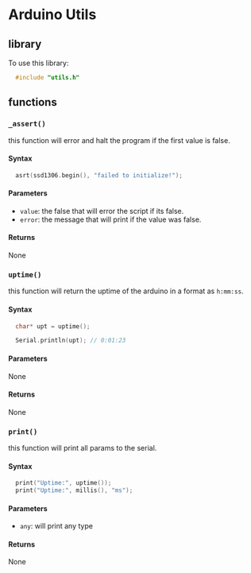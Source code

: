 # Arduino Utils
## library
To use this library:
```cpp
  #include "utils.h"
```

## functions

### `_assert()`

this function will error and halt the program if the first value is false.

#### Syntax
```c++
  asrt(ssd1306.begin(), "failed to initialize!");
```

#### Parameters
* `value`: the false that will error the script if its false.
* `error`: the message that will print if the value was false.

#### Returns
None

### `uptime()`

this function will return the uptime of the arduino in a format as `h:mm:ss`.

#### Syntax
```c++
  char* upt = uptime();

  Serial.println(upt); // 0:01:23
```

#### Parameters
None

#### Returns
None

### `print()`

this function will print all params to the serial.

#### Syntax
```c++
  print("Uptime:", uptime());
  print("Uptime:", millis(), "ms");
```

#### Parameters
* `any`: will print any type

#### Returns
None
